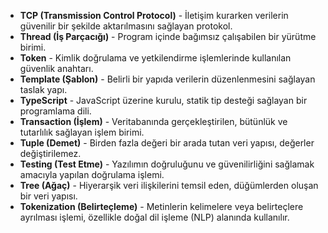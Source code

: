 - **TCP (Transmission Control Protocol)** - İletişim kurarken verilerin güvenilir bir şekilde aktarılmasını sağlayan protokol.
- **Thread (İş Parçacığı)** - Program içinde bağımsız çalışabilen bir yürütme birimi.
- **Token** - Kimlik doğrulama ve yetkilendirme işlemlerinde kullanılan güvenlik anahtarı.
- **Template (Şablon)** - Belirli bir yapıda verilerin düzenlenmesini sağlayan taslak yapı.
- **TypeScript** - JavaScript üzerine kurulu, statik tip desteği sağlayan bir programlama dili.
- **Transaction (İşlem)** - Veritabanında gerçekleştirilen, bütünlük ve tutarlılık sağlayan işlem birimi.
- **Tuple (Demet)** - Birden fazla değeri bir arada tutan veri yapısı, değerler değiştirilemez.
- **Testing (Test Etme)** - Yazılımın doğruluğunu ve güvenilirliğini sağlamak amacıyla yapılan doğrulama işlemi.
- **Tree (Ağaç)** - Hiyerarşik veri ilişkilerini temsil eden, düğümlerden oluşan bir veri yapısı.
- **Tokenization (Belirteçleme)** - Metinlerin kelimelere veya belirteçlere ayrılması işlemi, özellikle doğal dil işleme (NLP) alanında kullanılır.
